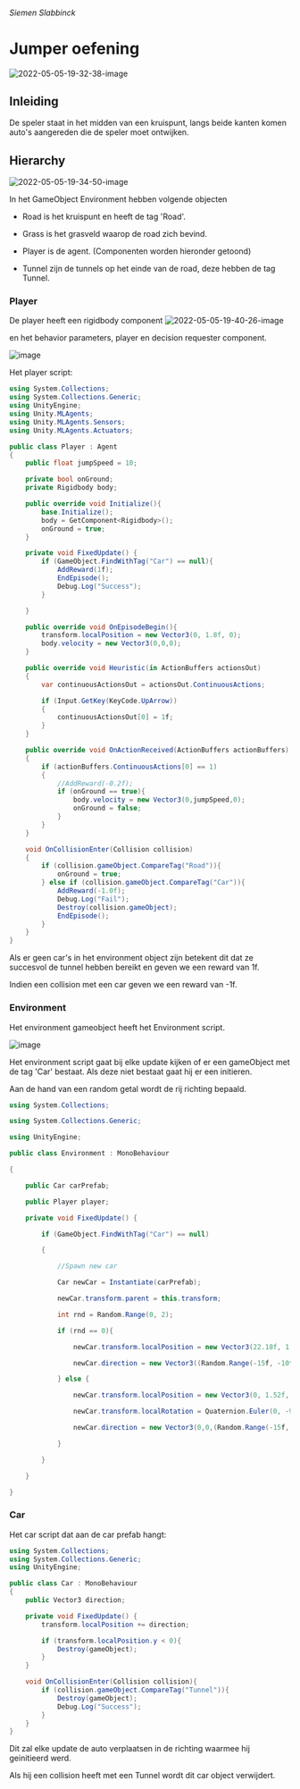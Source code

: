 ###### Siemen Slabbinck

# Jumper oefening

![2022-05-05-19-32-38-image](https://user-images.githubusercontent.com/25724406/166981997-a98e401e-1015-4e2e-9bd1-44da9312d10f.png)

## Inleiding

De speler staat in het midden van een kruispunt, langs beide kanten komen auto's aangereden die de speler moet ontwijken.

## Hierarchy

![2022-05-05-19-34-50-image](https://user-images.githubusercontent.com/25724406/166982013-71097f76-4442-4ba1-a62f-5cf6a85ad7d6.png)

In het GameObject Environment hebben volgende objecten

- Road is het kruispunt en heeft de tag 'Road'.

- Grass is het grasveld waarop de road zich bevind.

- Player is de agent. (Componenten worden hieronder getoond)

- Tunnel zijn de tunnels op het einde van de road, deze hebben de tag Tunnel.

### Player

De player heeft een rigidbody component
![2022-05-05-19-40-26-image](https://user-images.githubusercontent.com/25724406/166982052-2a10fd19-5996-462f-a063-52457c2dc726.png)

en het behavior parameters, player en decision requester component.

![image](https://user-images.githubusercontent.com/25724406/166982246-30298786-cc7e-4968-a14d-64e2e219b6bf.png)

Het player script:

```c#
using System.Collections;
using System.Collections.Generic;
using UnityEngine;
using Unity.MLAgents;
using Unity.MLAgents.Sensors;
using Unity.MLAgents.Actuators;

public class Player : Agent
{
    public float jumpSpeed = 10;

    private bool onGround;
    private Rigidbody body;

    public override void Initialize(){
        base.Initialize();
        body = GetComponent<Rigidbody>();
        onGround = true;
    }

    private void FixedUpdate() {
        if (GameObject.FindWithTag("Car") == null){
            AddReward(1f);
            EndEpisode();
            Debug.Log("Success");
        }

    }

    public override void OnEpisodeBegin(){
        transform.localPosition = new Vector3(0, 1.8f, 0);
        body.velocity = new Vector3(0,0,0);
    }

    public override void Heuristic(in ActionBuffers actionsOut)
    {
        var continuousActionsOut = actionsOut.ContinuousActions;

        if (Input.GetKey(KeyCode.UpArrow))
        {
            continuousActionsOut[0] = 1f;
        }
    }

    public override void OnActionReceived(ActionBuffers actionBuffers)
    {
        if (actionBuffers.ContinuousActions[0] == 1)
        {
            //AddReward(-0.2f);
            if (onGround == true){
                body.velocity = new Vector3(0,jumpSpeed,0);
                onGround = false;
            }
        }
    }

    void OnCollisionEnter(Collision collision)
    {
        if (collision.gameObject.CompareTag("Road")){
            onGround = true;
        } else if (collision.gameObject.CompareTag("Car")){
            AddReward(-1.0f);
            Debug.Log("Fail");
            Destroy(collision.gameObject);
            EndEpisode();
        }
    }
}
```

Als er geen car's in het environment object zijn betekent dit dat ze succesvol de tunnel hebben bereikt en geven we een reward van 1f.

Indien een collision met een car geven we een reward van -1f.

### Environment

Het environment gameobject heeft het Environment script.

![image](https://user-images.githubusercontent.com/25724406/166982320-8bd37089-8660-4900-8b60-4ea5dbc8ccc3.png)

Het environment script gaat bij elke update kijken of er een gameObject met de tag 'Car' bestaat. Als deze niet bestaat gaat hij er een initieren.

Aan de hand van een random getal wordt de rij richting bepaald.

```c#
using System.Collections;

using System.Collections.Generic;

using UnityEngine;

public class Environment : MonoBehaviour

{

    public Car carPrefab;

    public Player player;

    private void FixedUpdate() {

        if (GameObject.FindWithTag("Car") == null)

        {

            //Spawn new car

            Car newCar = Instantiate(carPrefab);

            newCar.transform.parent = this.transform;

            int rnd = Random.Range(0, 2);

            if (rnd == 0){

                newCar.transform.localPosition = new Vector3(22.18f, 1.52f, 0);

                newCar.direction = new Vector3((Random.Range(-15f, -10f)) * Time.deltaTime,0,0);

            } else {

                newCar.transform.localPosition = new Vector3(0, 1.52f, 22.18f);

                newCar.transform.localRotation = Quaternion.Euler(0, -90, 0);

                newCar.direction = new Vector3(0,0,(Random.Range(-15f, -10f)) * Time.deltaTime);

            }

        }

    }

}
```

### Car

Het car script dat aan de car prefab hangt:

```c#
using System.Collections;
using System.Collections.Generic;
using UnityEngine;

public class Car : MonoBehaviour
{
    public Vector3 direction;

    private void FixedUpdate() {
        transform.localPosition += direction;

        if (transform.localPosition.y < 0){
            Destroy(gameObject);
        }
    }

    void OnCollisionEnter(Collision collision){
        if (collision.gameObject.CompareTag("Tunnel")){
            Destroy(gameObject);
            Debug.Log("Success");
        }
    }
}

```

Dit zal elke update de auto verplaatsen in de richting waarmee hij geinitieerd werd.

Als hij een collision heeft met een Tunnel wordt dit car object verwijdert.
